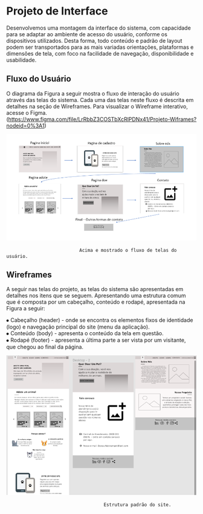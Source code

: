 
# Projeto de Interface

Desenvolvemos uma montagem da interface do sistema, com capacidade para se adaptar ao ambiente de acesso do usuário, conforme os dispositivos utilizados.
Desta forma, todo conteúdo e padrão de layout podem ser transportados para as mais variadas orientações, plataformas e dimensões de tela, com foco na facilidade de navegação, disponibilidade e usabilidade.

## Fluxo do Usuário

O diagrama da Figura a seguir mostra o fluxo de interação do usuário através das telas do sistema. Cada uma das telas neste fluxo é descrita em detalhes na seção de Wireframes. Para visualizar o Wireframe interativo, acesse o Figma.(https://www.figma.com/file/LrRbbZ3COSTbXcRlPDNx41/Projeto-Wiframes?nodeid=0%3A1)

![fluxo de telas de usuario](img/fluxo-de-telas-de-usuario.png)

                               Acima e mostrado o fluxo de telas do usuário.


## Wireframes

A seguir nas telas do projeto, as telas do sistema são apresentadas em detalhes nos itens que se seguem. Apresentando uma estrutura comum que é composta por um cabeçalho, conteúdo e rodapé, apresentada na Figura a seguir:

⦁ Cabeçalho (header) - onde se encontra os elementos fixos de identidade (logo) e navegação principal do site (menu da aplicação).<br>
⦁ Conteúdo (body) - apresenta o conteúdo da tela em questão.<br>
⦁ Rodapé (footer) - apresenta a última parte a ser vista por um visitante, que chegou ao final da página.

![estrutura](img/wireframe-estrutura.png)

                                        Estrutura padrão do site.

